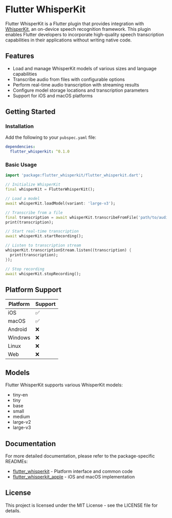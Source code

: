 # Flutter WhisperKit

Flutter WhisperKit is a Flutter plugin that provides integration with [WhisperKit](https://github.com/argmaxinc/WhisperKit), an on-device speech recognition framework. This plugin enables Flutter developers to incorporate high-quality speech transcription capabilities in their applications without writing native code.

## Features

- Load and manage WhisperKit models of various sizes and language capabilities
- Transcribe audio from files with configurable options
- Perform real-time audio transcription with streaming results
- Configure model storage locations and transcription parameters
- Support for iOS and macOS platforms

## Getting Started

### Installation

Add the following to your `pubspec.yaml` file:

```yaml
dependencies:
  flutter_whisperkit: ^0.1.0
```

### Basic Usage

```dart
import 'package:flutter_whisperkit/flutter_whisperkit.dart';

// Initialize WhisperKit
final whisperKit = FlutterWhisperKit();

// Load a model
await whisperKit.loadModel(variant: 'large-v3');

// Transcribe from a file
final transcription = await whisperKit.transcribeFromFile('path/to/audio.mp3');
print(transcription);

// Start real-time transcription
await whisperKit.startRecording();

// Listen to transcription stream
whisperKit.transcriptionStream.listen((transcription) {
  print(transcription);
});

// Stop recording
await whisperKit.stopRecording();
```

## Platform Support

| Platform | Support |
|----------|---------|
| iOS      | ✅      |
| macOS    | ✅      |
| Android  | ❌      |
| Windows  | ❌      |
| Linux    | ❌      |
| Web      | ❌      |

## Models

Flutter WhisperKit supports various WhisperKit models:

- tiny-en
- tiny
- base
- small
- medium
- large-v2
- large-v3

## Documentation

For more detailed documentation, please refer to the package-specific READMEs:

- [flutter_whisperkit](package/flutter_whisperkit/READEME.md) - Platform interface and common code
- [flutter_whisperkit_apple](package/flutter_whisperkit_apple/READEME.md) - iOS and macOS implementation

## License

This project is licensed under the MIT License - see the LICENSE file for details.
